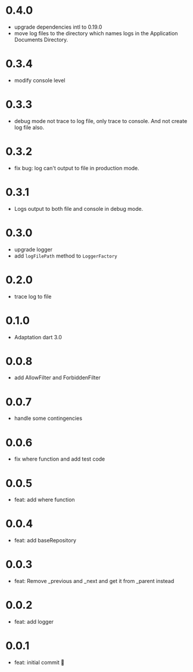 # 0.4.0

- upgrade dependencies intl to 0.19.0
- move log files to the directory which names logs in the Application Documents Directory.

# 0.3.4

- modify console level

# 0.3.3

- debug mode not trace to log file, only trace to console. And not create log file also.

# 0.3.2

- fix bug: log can't output to file in production mode.

# 0.3.1

- Logs output to both file and console in debug mode.

# 0.3.0

- upgrade logger
- add `logFilePath` method to `LoggerFactory`

# 0.2.0

- trace log to file

# 0.1.0

- Adaptation dart 3.0

# 0.0.8

- add AllowFilter and ForbiddenFilter


# 0.0.7

- handle some contingencies

# 0.0.6

- fix where function and add test code


# 0.0.5

- feat: add where function


# 0.0.4

- feat: add baseRepository


# 0.0.3

- feat: Remove _previous and _next and get it from _parent instead


# 0.0.2

- feat: add logger


# 0.0.1

- feat: initial commit 🎉
